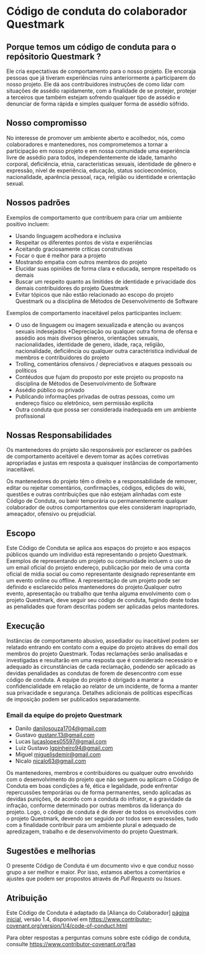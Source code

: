 # Código de conduta do colaborador Questmark

## Porque temos um código de conduta para o repósitorio Questmark ? 

Ele cria expectativas de comportamento para o nosso projeto. Ele encoraja pessoas que já tiveram experiências ruins anteriormente a participarem  do nosso projeto. Ele dá aos contribuidores instruções de como lidar com situações de assédio rapidamente, com a finalidade de se protejer, protejer a terceiros que também estejam sofrendo qualquer tipo de assédio e denunciar de forma rápida e simples qualquer forma de assédio sófrido. 

## Nosso compromisso 

No interesse de promover um ambiente aberto e acolhedor, nós, como colaboradores e mantenedores, nos comprometemos a tornar a participação em nosso projeto e em nossa comunidade uma experiência livre de assédio para todos, independentemente de idade, tamanho corporal, deficiência, etnia, características sexuais, identidade de gênero e expressão, nível de experiência, educação, status socioeconômico, nacionalidade, aparência pessoal, raça, religião ou identidade e orientação sexual.

## Nossos padrões 

Exemplos de comportamento que contribuem para criar um ambiente positivo incluem:

* Usando linguagem acolhedora e inclusiva
* Respeitar os diferentes pontos de vista e experiências
* Aceitando graciosamente críticas construtivas
* Focar o que é melhor para a projeto 
* Mostrando empatia com outros membros do projeto
* Elucidar suas opiniões de forma clara e educada, sempre respeitado os demais 
* Buscar um respeito quanto as limitides de identidade e privacidade dos demais contribuidores do projeto Questmark 
* Evitar tópicos que não estão relacionado ao escopo do projeto Questmark ou a disciplina de Métodos de Desenvolvimento de Software 

Exemplos de comportamento inaceitável pelos participantes incluem:

* O uso de linguagem ou imagem sexualizada e atenção ou avanços sexuais indesejados
*Depreciação ou qualquer outra forma de ofensa e assédio aos mais diversos gêneros, orientações sexuais, nacionalidades, identidade de genero, idade, raça, religião, nacionalidade, deficiência ou qualquer outra caractéristica individual de membros e contribuidores do projeto 
* Trolling, comentários ofensivos / depreciativos e ataques pessoais ou políticos
* Contéudos que fujam do proposto por este projeto ou proposto na disciplina de Métodos de Desenvolvimento de Software 
* Assédio público ou privado
* Publicando informações privadas de outras pessoas, como um endereço físico ou eletrônico, sem permissão explícita
* Outra conduta que possa ser considerada inadequada em um ambiente profissional

## Nossas Responsabilidades
Os mantenedores do projeto são responsáveis ​​por esclarecer os padrões de comportamento aceitável e devem tomar as ações corretivas apropriadas e justas em resposta a quaisquer instâncias de comportamento inaceitável.

Os mantenedores do projeto têm o direito e a responsabilidade de remover, editar ou rejeitar comentários, confirmações, códigos, edições do wiki, questões e outras contribuições que não estejam alinhadas com este Código de Conduta, ou banir temporária ou permanentemente qualquer colaborador de outros comportamentos que eles consideram inapropriado, ameaçador, ofensivo ou prejudicial.

## Escopo

Este Código de Conduta se aplica aos espaços do projeto e aos espaços públicos
quando um indivíduo está representando o projeto Questmark. Exemplos de
representando um projeto ou comunidade incluem o uso de um email oficial do projeto
endereço, publicação por meio de uma conta oficial de mídia social ou como representante designado
representante em um evento online ou offline. A representação de um projeto pode ser
definido e esclarecido pelos mantenedores do projeto.Qualquer outro evento, apresentação ou trabalho que tenha alguma envolvimento com o projeto Questmark, deve seguir seu código de conduta, fugindo deste todas as penalidades que foram descritas podem ser aplicadas pelos mantedores.

## Execução

Instâncias de comportamento abusivo, assediador ou inaceitável podem ser
relatado entrando em contato com a equipe do projeto atráves do email dos membros do projeto Questmark. Todas
reclamações serão analisadas e investigadas e resultarão em uma resposta que
é considerado necessário e adequado às circunstâncias de cada reclamação, podendo ser aplicado as devidas penalidades as condutas de forem de desencontro com esse código de conduta. A equipe do projeto é
obrigado a manter a confidencialidade em relação ao relator de um incidente, de forma a manter sua privacidade e segurança.
Detalhes adicionais de políticas específicas de imposição podem ser publicados separadamente.

### Email da equipe do projeto Questmark 

* Danilo danilosouza1704@gmail.com
* Gustavo gustanr.13@gmail.com
* Lucas lucaslopes05597@gmail.com
* Luiz Gustavo lgpinheiro94@gmail.com
* Miguel miguelisdemir@gmail.com
* Nicalo nicalo63@gmail.com

Os mantenedores, membros e contribuidores ou qualquer outro envolvido com o desenvolvimento do projeto que não seguem ou aplicam o Código de Conduta em boas condições
a fé, ética e legalidade, pode enfrentar repercussões temporárias ou de forma permanentes, sendo aplicadas as devidas punições, de acordo com a conduta do infrator, e a gravidade da infração, conforme determinado por outras
membros da liderança do projeto. Logo, o código de conduta é de dever de todos os envolvidos com o projeto Questmark, devendo ser seguido por todos sem execessões, tudo com a finalidade contribuir para um ambiente plural e adequado de apredizagem, trabalho e de desenvolvimento do projeto Questmark.

## Sugestões e melhorias

O presente Código de Conduta é um documento vivo e que conduz nosso grupo a ser melhor e maior. Por isso, estamos abertos a comentários e ajustes que podem ser propostos através de _Pull Requests_ ou _Issues_.

## Atribuição

Este Código de Conduta é adaptado da [Aliança do Colaborador] [página inicial], versão 1.4,
disponível em https://www.contributor-covenant.org/version/1/4/code-of-conduct.html

[página inicial]: https://www.contributor-covenant.org

Para obter respostas a perguntas comuns sobre este código de conduta, consulte
https://www.contributor-covenant.org/faq
